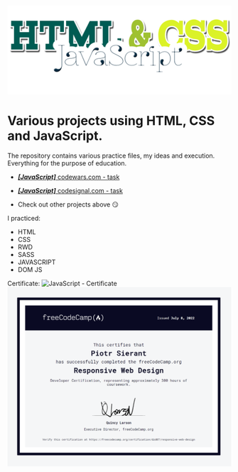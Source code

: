 <img alt="Logo" height="200" src="https://raw.githubusercontent.com/PiotrSierant/HTML-CSS-JS/main/logo.png" title="Logo" width="1080"/>

# Various projects using HTML, CSS and JavaScript.

The repository contains various practice files, my ideas and execution. Everything for the purpose of education.

* [**_[JavaScript]_** codewars.com - task](https://github.com/PiotrSierant/HTML-CSS-JS/blob/main/Codewars)

* [**_[JavaScript]_** codesignal.com - task](https://github.com/PiotrSierant/HTML-CSS-JS/tree/main/CodeSignal)
* Check out other projects above :smirk:

I practiced:
* HTML
* CSS
* RWD
* SASS
* JAVASCRIPT
* DOM JS

Certificate:
![JavaScript - Certificate](Settings-freeCodeCamp-org.png1)
![RWD - Certificate](Settings-freeCodeCamp-org.png)